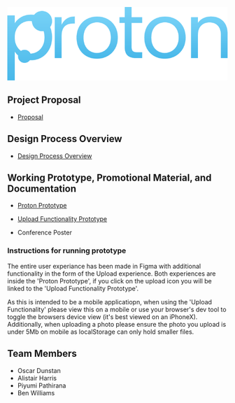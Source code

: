 ![](images/Proton.png)


## Project Proposal
* [Proposal](https://github.com/deco3500-2019/socialmediarenegades/wiki/Proposal) 


## Design Process Overview
* [Design Process Overview](https://github.com/deco3500-2019/socialmediarenegades/wiki/Design-Process-Overview)


## Working Prototype, Promotional Material, and Documentation  
* [Proton Prototype](https://www.figma.com/proto/XIMJRTMvYqAELto1WcHWNV/Prototype-Real-Deal?node-id=0%3A1&viewport=599%2C168%2C0.03125&scaling=contain)

* [Upload Functionality Prototype](https://s4395214-proton.uqcloud.net/index.html?fbclid=IwAR2GORAYcxuJSR3ClZpmkRgDsYlyTF082Z8vBLBexlh4h_Ff0LmJD86uwh8)

* Conference Poster

### Instructions for running prototype
The entire user experiance has been made in Figma with additional functionality in the form of the Upload experience.
Both experiences are inside the 'Proton Prototype', if you click on the upload icon you will be linked to the 'Upload Functionality Prototype'. 

As this is intended to be a mobile applicatiopn, when using the 'Upload Functionality' please view this on a mobile or use your browser's dev tool to toggle the browsers device view (it's best viewed on an iPhoneX). Additionally, when uploading a photo please ensure the photo you upload is under 5Mb on mobile as localStorage can only hold smaller files.

## Team Members

* Oscar Dunstan
* Alistair Harris
* Piyumi Pathirana
* Ben Williams
